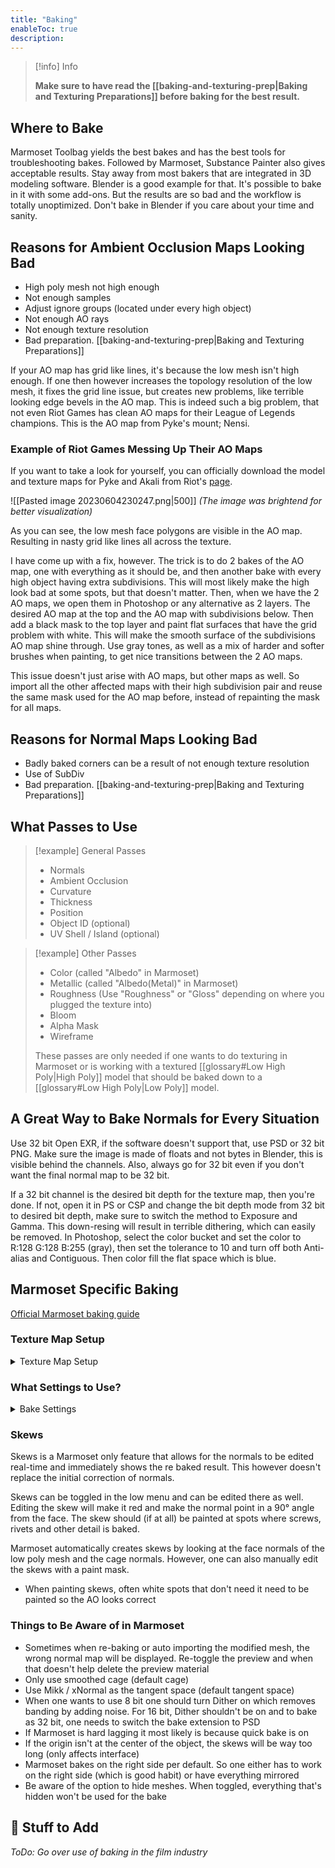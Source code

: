 ```yaml
---
title: "Baking"
enableToc: true
description: 
---
```


> [!info] Info
> 
> **Make sure to have read the [[baking-and-texturing-prep|Baking and Texturing Preparations]] before baking for the best result.**


## Where to Bake
Marmoset Toolbag yields the best bakes and has the best tools for troubleshooting bakes. Followed by Marmoset, Substance Painter also gives acceptable results. Stay away from most bakers that are integrated in 3D modeling software. Blender is a good example for that. It's possible to bake in it with some add-ons. But the results are so bad and the workflow is totally unoptimized. Don't bake in Blender if you care about your time and sanity. 

## Reasons for Ambient Occlusion Maps Looking Bad
- High poly mesh not high enough
- Not enough samples
- Adjust ignore groups (located under every high object)
- Not enough AO rays
- Not enough texture resolution
- Bad preparation. [[baking-and-texturing-prep|Baking and Texturing Preparations]]

If your AO map has grid like lines, it's because the low mesh isn't high enough. If one then however increases the topology resolution of the low mesh, it fixes the grid line issue, but creates new problems, like terrible looking edge bevels in the AO map. This is indeed such a big problem, that not even Riot Games has clean AO maps for their League of Legends champions. This is the AO map from Pyke's mount; Nensi.

### Example of Riot Games Messing Up Their AO Maps
If you want to take a look for yourself, you can officially download the model and texture maps for Pyke and Akali from Riot's [page](https://www.riotgames.com/en/artedu/character-art).

![[Pasted image 20230604230247.png|500]]
_(The image was brightend for better visualization)_


As you can see, the low mesh face polygons are visible in the AO map. Resulting in nasty grid like lines all across the texture.

I have come up with a fix, however. The trick is to do 2 bakes of the AO map, one with everything as it should be, and then another bake with every high object having extra subdivisions. This will most likely make the high look bad at some spots, but that doesn't matter. Then, when we have the 2 AO maps, we open them in Photoshop or any alternative as 2 layers. The desired AO map at the top and the AO map with subdivisions below. Then add a black mask to the top layer and paint flat surfaces that have the grid problem with white. This will make the smooth surface of the subdivisions AO map shine through. Use gray tones, as well as a mix of harder and softer brushes when painting, to get nice transitions between the 2 AO maps.

This issue doesn't just arise with AO maps, but other maps as well. So import all the other affected maps with their high subdivision pair and reuse the same mask used for the AO map before, instead of repainting the mask for all maps.

## Reasons for Normal Maps Looking Bad
- Badly baked corners can be a result of not enough texture resolution
- Use of SubDiv
- Bad preparation. [[baking-and-texturing-prep|Baking and Texturing Preparations]]
## What Passes to Use

>[!example] General Passes
>
>- Normals
>- Ambient Occlusion
>- Curvature
>- Thickness
>- Position
>- Object ID (optional)
>- UV Shell / Island (optional)

>[!example] Other Passes
>
>- Color (called "Albedo" in Marmoset)
>- Metallic (called "Albedo(Metal)" in Marmoset)
>- Roughness (Use "Roughness" or "Gloss" depending on where you plugged the texture into)
>- Bloom
>- Alpha Mask
>- Wireframe
>  
>These passes are only needed if one wants to do texturing in Marmoset or is working with a textured [[glossary#Low High Poly|High Poly]] model that should be baked down to a [[glossary#Low High Poly|Low Poly]] model.

## A Great Way to Bake Normals for Every Situation

Use 32 bit Open EXR, if the software doesn't support that, use PSD or 32 bit PNG. Make sure the image is made of floats and not bytes in Blender, this is visible behind the channels. Also, always go for 32 bit even if you don't want the final normal map to be 32 bit.

If a 32 bit channel is the desired bit depth for the texture map, then you're done. If not, open it in PS or CSP and change the bit depth mode from 32 bit to desired bit depth, make sure to switch the method to Exposure and Gamma. This down-resing will result in terrible dithering, which can easily be removed. In Photoshop, select the color bucket and set the color to R:128 G:128 B:255 (gray), then set the tolerance to 10 and turn off both Anti-alias and Contiguous. Then color fill the flat space which is blue.

## Marmoset Specific Baking
[Official Marmoset baking guide](https://marmoset.co/posts/toolbag-baking-tutorial/)

### Texture Map Setup
<details>
<summary>Texture Map Setup</summary>

This isn't needed for most normal map baking workflows
- Gloss is roughness inverted, so check invert beside gloss or switch gloss to roughness
- 32 bit .exr need linear color space

</details>

### What Settings to Use?
<details>
<summary>Bake Settings</summary>

Use low settings for test bakes
- Turn on Multilayer PSD when using PSDs
- Bit depth: 32
- Samples:64
- Dither: Off (turn on for low bit depths)
- Ray count: 512
- Floor Occlusion: 1
- Ignore groups: ?
- Two sided: Off
- Padding:
- Padding Size:
- Soften:

</details>


### Skews
Skews is a Marmoset only feature that allows for the normals to be edited real-time and immediately shows the re baked result. This however doesn't replace the initial correction of normals.

Skews can be toggled in the low menu and can be edited there as well. Editing the skew will make it red and make the normal point in a 90° angle from the face. The skew should (if at all) be painted at spots where screws, rivets and other detail is baked.

Marmoset automatically creates skews by looking at the face normals of the low poly mesh and the cage normals. However, one can also manually edit the skews with a paint mask.

- When painting skews, often white spots that don't need it need to be painted so the AO looks correct

### Things to Be Aware of in Marmoset
- Sometimes when re-baking or auto importing the modified mesh, the wrong normal map will be displayed. Re-toggle the preview and when that doesn't help delete the preview material
- Only use smoothed cage (default cage)
- Use Mikk / xNormal as the tangent space (default tangent space)
- When one wants to use 8 bit one should turn Dither on which removes banding by adding noise. For 16 bit, Dither shouldn't be on and to bake as 32 bit, one needs to switch the bake extension to PSD
- If Marmoset is hard lagging it most likely is because quick bake is on
- If the origin isn't at the center of the object, the skews will be way too long (only affects interface)
- Marmoset bakes on the right side per default. So one either has to work on the right side (which is good habit) or have everything mirrored
- Be aware of the option to hide meshes. When toggled, everything that's hidden won't be used for the bake

## 🚧 Stuff to Add
_ToDo: Go over use of baking in the film industry_